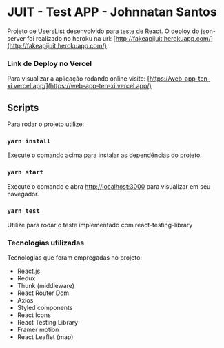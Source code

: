 # JUIT - Test APP - Johnnatan Santos

Projeto de UsersList desenvolvido para teste de React.
O deploy do json-server foi realizado no heroku na url: [http://fakeapijuit.herokuapp.com/](http://fakeapijuit.herokuapp.com/)

### Link de Deploy no Vercel

Para visualizar a aplicação rodando online visite: [https://web-app-ten-xi.vercel.app/](https://web-app-ten-xi.vercel.app/)

## Scripts

Para rodar o projeto utilize:

### `yarn install`

Execute o comando acima para instalar as dependências do projeto.

### `yarn start`

Execute o comando e abra [http://localhost:3000](http://localhost:3000) para visualizar em seu navegador.

### `yarn test`

Utilize para rodar o teste implementado com react-testing-library

### Tecnologias utilizadas

Tecnologias que foram empregadas no projeto:

- React.js
- Redux
- Thunk (middleware)
- React Router Dom
- Axios
- Styled components
- React Icons
- React Testing Library
- Framer motion
- React Leaflet (map)

